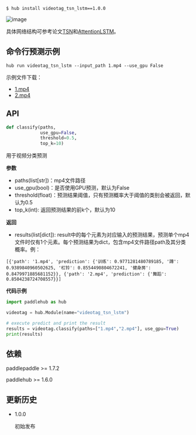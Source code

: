 ```shell
$ hub install videotag_tsn_lstm==1.0.0
```
![image](https://paddlehub.bj.bcebos.com/model/video/video_classifcation/VideoTag_TSN_AttentionLSTM.png)

具体网络结构可参考论文[TSN](https://arxiv.org/abs/1608.00859)和[AttentionLSTM](https://arxiv.org/abs/1503.08909)。

## 命令行预测示例
```shell
hub run videotag_tsn_lstm --input_path 1.mp4 --use_gpu False
```
示例文件下载：
* [1.mp4](https://paddlehub.bj.bcebos.com/model/video/video_classifcation/1.mp4)
* [2.mp4](https://paddlehub.bj.bcebos.com/model/video/video_classifcation/2.mp4)

## API
```python
def classify(paths,
             use_gpu=False,
             threshold=0.5,
             top_k=10)
```

用于视频分类预测

**参数**

* paths(list\[str\])：mp4文件路径
* use_gpu(bool)：是否使用GPU预测，默认为False
* threshold(float)：预测结果阈值，只有预测概率大于阈值的类别会被返回，默认为0.5
* top_k(int): 返回预测结果的前k个，默认为10

**返回**

* results(list\[dict\]): result中的每个元素为对应输入的预测结果，预测单个mp4文件时仅有1个元素。每个预测结果为dict，包含mp4文件路径path及其分类概率。例：
```shell
[{'path': '1.mp4', 'prediction': {'训练': 0.9771281480789185, '蹲': 0.9389840960502625, '杠铃': 0.8554490804672241, '健身房': 0.8479971885681152}}, {'path': '2.mp4', 'prediction': {'舞蹈': 0.8504238724708557}}]
```

**代码示例**

```python
import paddlehub as hub

videotag = hub.Module(name="videotag_tsn_lstm")

# execute predict and print the result
results = videotag.classify(paths=["1.mp4","2.mp4"], use_gpu=True)
print(results)
```

## 依赖

paddlepaddle >= 1.7.2

paddlehub >= 1.6.0

## 更新历史

* 1.0.0

  初始发布
